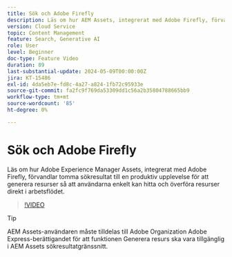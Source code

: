 ```yaml
---
title: Sök och Adobe Firefly
description: Läs om hur AEM Assets, integrerat med Adobe Firefly, förvandlar tomma sökresultat till en produktiv upplevelse för att generera resurser.
version: Cloud Service
topic: Content Management
feature: Search, Generative AI
role: User
level: Beginner
doc-type: Feature Video
duration: 89
last-substantial-update: 2024-05-09T00:00:00Z
jira: KT-15486
exl-id: 4da5eb7e-fd8c-4a27-a824-1fb72c95933e
source-git-commit: fa2fc9f769da53309dd1c56a2b35804788665bb9
workflow-type: tm+mt
source-wordcount: '85'
ht-degree: 0%

---
```


# Sök och Adobe Firefly

Läs om hur Adobe Experience Manager Assets, integrerat med Adobe Firefly, förvandlar tomma sökresultat till en produktiv upplevelse för att generera resurser så att användarna enkelt kan hitta och överföra resurser direkt i arbetsflödet.

>[!VIDEO](https://video.tv.adobe.com/v/3429070/?learn=on)


>[!TIP]
>
> AEM Assets-användaren måste tilldelas till Adobe Organization Adobe Express-berättigandet för att funktionen Generera resurs ska vara tillgänglig i AEM Assets sökresultatgränssnitt.
